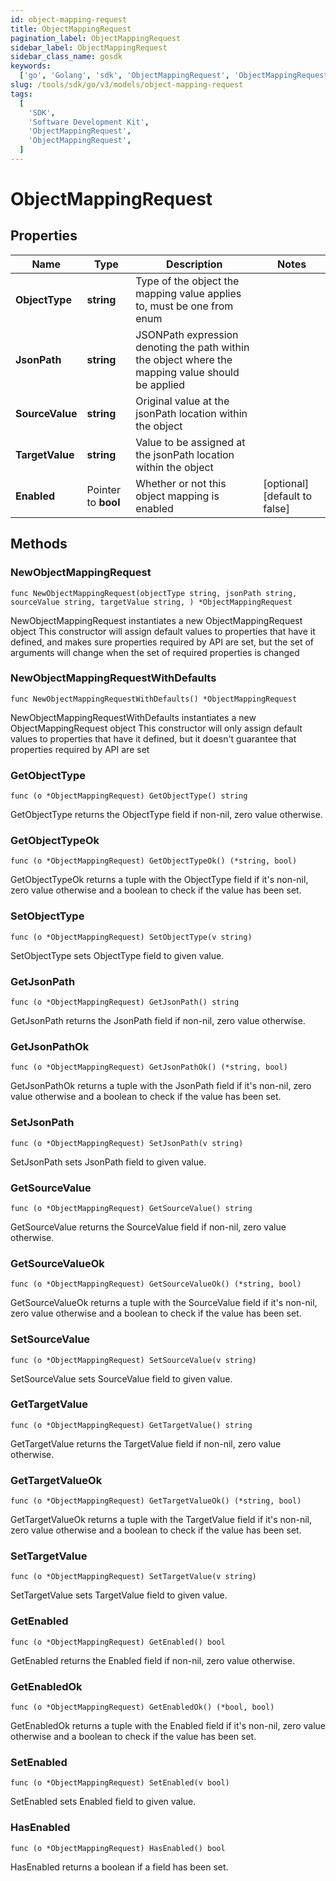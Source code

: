 ```yaml
---
id: object-mapping-request
title: ObjectMappingRequest
pagination_label: ObjectMappingRequest
sidebar_label: ObjectMappingRequest
sidebar_class_name: gosdk
keywords:
  ['go', 'Golang', 'sdk', 'ObjectMappingRequest', 'ObjectMappingRequest']
slug: /tools/sdk/go/v3/models/object-mapping-request
tags:
  [
    'SDK',
    'Software Development Kit',
    'ObjectMappingRequest',
    'ObjectMappingRequest',
  ]
---
```


# ObjectMappingRequest

## Properties

| Name | Type | Description | Notes |
| --- | --- | --- | --- |
| **ObjectType** | **string** | Type of the object the mapping value applies to, must be one from enum |
| **JsonPath** | **string** | JSONPath expression denoting the path within the object where the mapping value should be applied |
| **SourceValue** | **string** | Original value at the jsonPath location within the object |
| **TargetValue** | **string** | Value to be assigned at the jsonPath location within the object |
| **Enabled** | Pointer to **bool** | Whether or not this object mapping is enabled | [optional] [default to false] |

## Methods

### NewObjectMappingRequest

`func NewObjectMappingRequest(objectType string, jsonPath string, sourceValue string, targetValue string, ) *ObjectMappingRequest`

NewObjectMappingRequest instantiates a new ObjectMappingRequest object This constructor will assign default values to properties that have it defined, and makes sure properties required by API are set, but the set of arguments will change when the set of required properties is changed

### NewObjectMappingRequestWithDefaults

`func NewObjectMappingRequestWithDefaults() *ObjectMappingRequest`

NewObjectMappingRequestWithDefaults instantiates a new ObjectMappingRequest object This constructor will only assign default values to properties that have it defined, but it doesn't guarantee that properties required by API are set

### GetObjectType

`func (o *ObjectMappingRequest) GetObjectType() string`

GetObjectType returns the ObjectType field if non-nil, zero value otherwise.

### GetObjectTypeOk

`func (o *ObjectMappingRequest) GetObjectTypeOk() (*string, bool)`

GetObjectTypeOk returns a tuple with the ObjectType field if it's non-nil, zero value otherwise and a boolean to check if the value has been set.

### SetObjectType

`func (o *ObjectMappingRequest) SetObjectType(v string)`

SetObjectType sets ObjectType field to given value.

### GetJsonPath

`func (o *ObjectMappingRequest) GetJsonPath() string`

GetJsonPath returns the JsonPath field if non-nil, zero value otherwise.

### GetJsonPathOk

`func (o *ObjectMappingRequest) GetJsonPathOk() (*string, bool)`

GetJsonPathOk returns a tuple with the JsonPath field if it's non-nil, zero value otherwise and a boolean to check if the value has been set.

### SetJsonPath

`func (o *ObjectMappingRequest) SetJsonPath(v string)`

SetJsonPath sets JsonPath field to given value.

### GetSourceValue

`func (o *ObjectMappingRequest) GetSourceValue() string`

GetSourceValue returns the SourceValue field if non-nil, zero value otherwise.

### GetSourceValueOk

`func (o *ObjectMappingRequest) GetSourceValueOk() (*string, bool)`

GetSourceValueOk returns a tuple with the SourceValue field if it's non-nil, zero value otherwise and a boolean to check if the value has been set.

### SetSourceValue

`func (o *ObjectMappingRequest) SetSourceValue(v string)`

SetSourceValue sets SourceValue field to given value.

### GetTargetValue

`func (o *ObjectMappingRequest) GetTargetValue() string`

GetTargetValue returns the TargetValue field if non-nil, zero value otherwise.

### GetTargetValueOk

`func (o *ObjectMappingRequest) GetTargetValueOk() (*string, bool)`

GetTargetValueOk returns a tuple with the TargetValue field if it's non-nil, zero value otherwise and a boolean to check if the value has been set.

### SetTargetValue

`func (o *ObjectMappingRequest) SetTargetValue(v string)`

SetTargetValue sets TargetValue field to given value.

### GetEnabled

`func (o *ObjectMappingRequest) GetEnabled() bool`

GetEnabled returns the Enabled field if non-nil, zero value otherwise.

### GetEnabledOk

`func (o *ObjectMappingRequest) GetEnabledOk() (*bool, bool)`

GetEnabledOk returns a tuple with the Enabled field if it's non-nil, zero value otherwise and a boolean to check if the value has been set.

### SetEnabled

`func (o *ObjectMappingRequest) SetEnabled(v bool)`

SetEnabled sets Enabled field to given value.

### HasEnabled

`func (o *ObjectMappingRequest) HasEnabled() bool`

HasEnabled returns a boolean if a field has been set.
